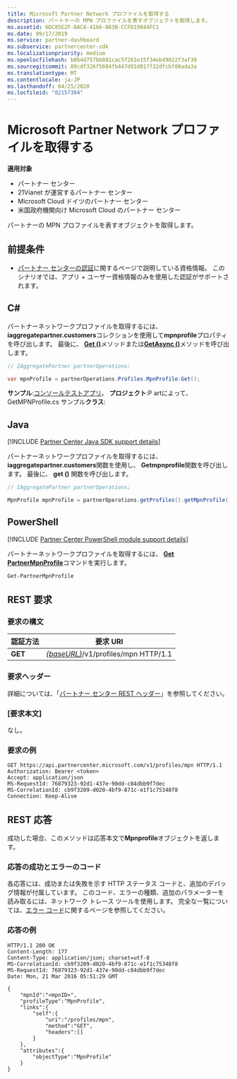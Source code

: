 ```yaml
---
title: Microsoft Partner Network プロファイルを取得する
description: パートナーの MPN プロファイルを表すオブジェクトを取得します。
ms.assetid: 6DC85E2F-0AC8-4166-883B-CCFD19044FC1
ms.date: 09/17/2019
ms.service: partner-dashboard
ms.subservice: partnercenter-sdk
ms.localizationpriority: medium
ms.openlocfilehash: b8b4d757bb881cac5f261e15f34eb49822f3af30
ms.sourcegitcommit: 89cdf326f5684fb447d91d817f32dfcbf08ada3a
ms.translationtype: MT
ms.contentlocale: ja-JP
ms.lasthandoff: 04/25/2020
ms.locfileid: "82157304"
---
```

# <a name="get-microsoft-partner-network-profile"></a>Microsoft Partner Network プロファイルを取得する

**適用対象**

- パートナー センター
- 21Vianet が運営するパートナー センター
- Microsoft Cloud ドイツのパートナー センター
- 米国政府機関向け Microsoft Cloud のパートナー センター

パートナーの MPN プロファイルを表すオブジェクトを取得します。

## <a name="prerequisites"></a>前提条件

- [パートナー センターの認証](partner-center-authentication.md)に関するページで説明している資格情報。 このシナリオでは、アプリ + ユーザー資格情報のみを使用した認証がサポートされます。

## <a name="c"></a>C\#

パートナーネットワークプロファイルを取得するには、 **iaggregatepartner.customers**コレクションを使用して**mpnprofile**プロパティを呼び出します。 最後に、 [**Get ()**](https://docs.microsoft.com/dotnet/api/microsoft.store.partnercenter.profiles.impnprofile.get)メソッドまたは[**GetAsync ()**](https://docs.microsoft.com/dotnet/api/microsoft.store.partnercenter.profiles.impnprofile.getasync)メソッドを呼び出します。

``` csharp
// IAggregatePartner partnerOperations;

var mpnProfile = partnerOperations.Profiles.MpnProfile.Get();
```

**サンプル**:[コンソールテストアプリ](console-test-app.md)。 **プロジェクト**:P artによって、GetMPNProfile.cs サンプル**クラス**:

## <a name="java"></a>Java

[!INCLUDE [Partner Center Java SDK support details](../includes/java-sdk-support.md)]

パートナーネットワークプロファイルを取得するには、 **iaggregatepartner.customers**関数を使用し、 **Getmpnprofile**関数を呼び出します。 最後に、 **get ()** 関数を呼び出します。

```java
// IAggregatePartner partnerOperations;

MpnProfile mpnProfile = partnerOperations.getProfiles().getMpnProfile().get();
```

## <a name="powershell"></a>PowerShell

[!INCLUDE [Partner Center PowerShell module support details](../includes/powershell-module-support.md)]

パートナーネットワークプロファイルを取得するには、 [**Get PartnerMpnProfile**](https://github.com/Microsoft/Partner-Center-PowerShell/blob/master/docs/help/Get-PartnerMpnProfile.md)コマンドを実行します。

```powershell
Get-PartnerMpnProfile
```

## <a name="rest-request"></a>REST 要求

### <a name="request-syntax"></a>要求の構文

| 認証方法  | 要求 URI                                                          |
|---------|----------------------------------------------------------------------|
| **GET** | [*{baseURL}*](partner-center-rest-urls.md)/v1/profiles/mpn HTTP/1.1 |

### <a name="request-headers"></a>要求ヘッダー

詳細については、「[パートナー センター REST ヘッダー](headers.md)」を参照してください。

### <a name="request-body"></a>[要求本文]

なし。

### <a name="request-example"></a>要求の例

```http
GET https://api.partnercenter.microsoft.com/v1/profiles/mpn HTTP/1.1
Authorization: Bearer <token>
Accept: application/json
MS-RequestId: 76879323-92d1-437e-90dd-c84dbb9f7dec
MS-CorrelationId: cb9f3209-d020-4bf9-871c-e1f1c75348f8
Connection: Keep-Alive
```

## <a name="rest-response"></a>REST 応答

成功した場合、このメソッドは応答本文で**Mpnprofile**オブジェクトを返します。

### <a name="response-success-and-error-codes"></a>応答の成功とエラーのコード

各応答には、成功または失敗を示す HTTP ステータス コードと、追加のデバッグ情報が付属しています。 このコード、エラーの種類、追加のパラメーターを読み取るには、ネットワーク トレース ツールを使用します。 完全な一覧については、[エラー コード](error-codes.md)に関するページを参照してください。

### <a name="response-example"></a>応答の例

```http
HTTP/1.1 200 OK
Content-Length: 177
Content-Type: application/json; charset=utf-8
MS-CorrelationId: cb9f3209-d020-4bf9-871c-e1f1c75348f8
MS-RequestId: 76879323-92d1-437e-90dd-c84dbb9f7dec
Date: Mon, 21 Mar 2016 05:51:29 GMT

{
    "mpnId":"<mpnID>",
    "profileType":"MpnProfile",
    "links":{
        "self":{
            "uri":"/profiles/mpn",
            "method":"GET",
            "headers":[]
        }
    },
    "attributes":{
        "objectType":"MpnProfile"
    }
}
```
